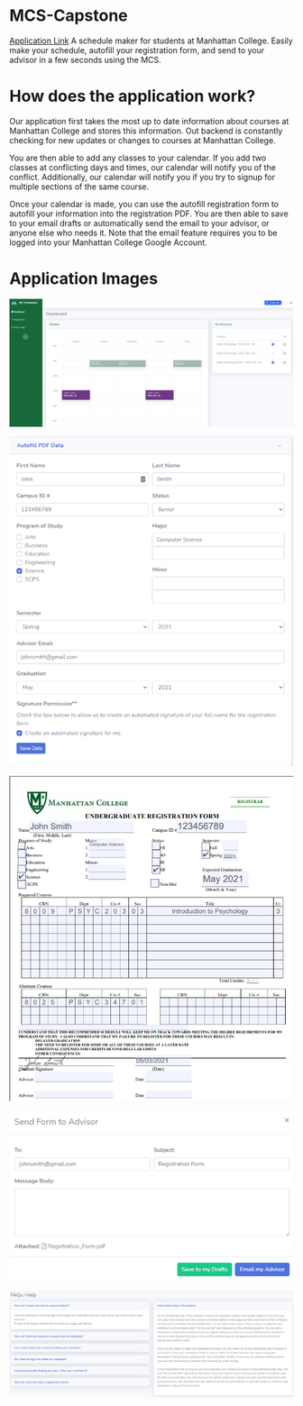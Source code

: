 # MCS-Capstone
[Application Link](http://mc-schedulemaker.uc.r.appspot.com/)
A schedule maker for students at Manhattan College. Easily make your schedule, autofill your registration form, and send to your advisor in a few seconds using the MCS. 

# How does the application work?
Our application first takes the most up to date information about courses at Manhattan College and stores this information. Out backend is constantly checking for new updates or changes to courses at Manhattan College. 

You are then able to add any classes to your calendar. If you add two classes at conflicting days and times, our calendar will notify you of the conflict. Additionally, our calendar will notify you if you try to signup for multiple sections of the same course. 

Once your calendar is made, you can use the autofill registration form to autofill your information into the registration PDF. You are then able to save to your email drafts or automatically send the email to your advisor, or anyone else who needs it. Note that the email feature requires you to be logged into your Manhattan College Google Account. 

# Application Images

![MCS Dashboard](https://github.com/ECiccotelli/MCS-Capstone/blob/main/images/dashboard.PNG)


![Autofill Form](https://github.com/ECiccotelli/MCS-Capstone/blob/main/images/autofill.PNG)


![PDF](https://github.com/ECiccotelli/MCS-Capstone/blob/main/images/pdf.PNG)


![Email](https://github.com/ECiccotelli/MCS-Capstone/blob/main/images/email.PNG)


![FAQ](https://github.com/ECiccotelli/MCS-Capstone/blob/main/images/FAQ.PNG)
